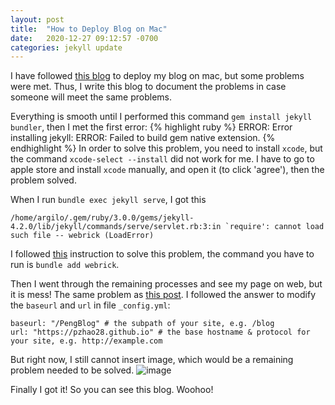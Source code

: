 ```yaml
---
layout: post
title:  "How to Deploy Blog on Mac"
date:   2020-12-27 09:12:57 -0700
categories: jekyll update
---
```


I have followed [this blog][followed-blog] to deploy my blog on mac, but some problems were met. Thus, I write this blog to document the problems in case someone will meet the same problems.

Everything is smooth until I performed this command `gem install jekyll bundler`, then I met the first error: 
{% highlight ruby %}
ERROR:  Error installing jekyll:
        ERROR: Failed to build gem native extension.
{% endhighlight %}
In order to solve this problem, you need to install `xcode`, but the command `xcode-select --install` did not work for me. I have to go to apple store and install `xcode` manually, and open it (to click 'agree'), then the problem solved.

When I run `bundle exec jekyll serve`, I got this 

```
/home/argilo/.gem/ruby/3.0.0/gems/jekyll-4.2.0/lib/jekyll/commands/serve/servlet.rb:3:in `require': cannot load such file -- webrick (LoadError)
```

I followed [this][problem-2] instruction to solve this problem, the command you have to run is `bundle add webrick`. 

Then I went through the remaining processes and see my page on web, but it is mess! The same problem as [this post][problem-3]. I followed the answer to modify the `baseurl` and `url` in file `_config.yml`:

```
baseurl: "/PengBlog" # the subpath of your site, e.g. /blog
url: "https://pzhao28.github.io" # the base hostname & protocol for your site, e.g. http://example.com
```

But right now, I still cannot insert image, which would be a remaining problem needed to be solved.
![image](https://user-images.githubusercontent.com/41249426/103261509-118b6180-495f-11eb-88eb-779227a86782.png)


Finally I got it! So you can see this blog. Woohoo!







[followed-blog]: https://medium.com/20percentwork/creating-your-blog-for-free-using-jekyll-github-pages-dba37272730a
[problem-2]: https://github.com/jekyll/jekyll/issues/8523
[problem-3]: https://github.com/cotes2020/jekyll-theme-chirpy/issues/63
